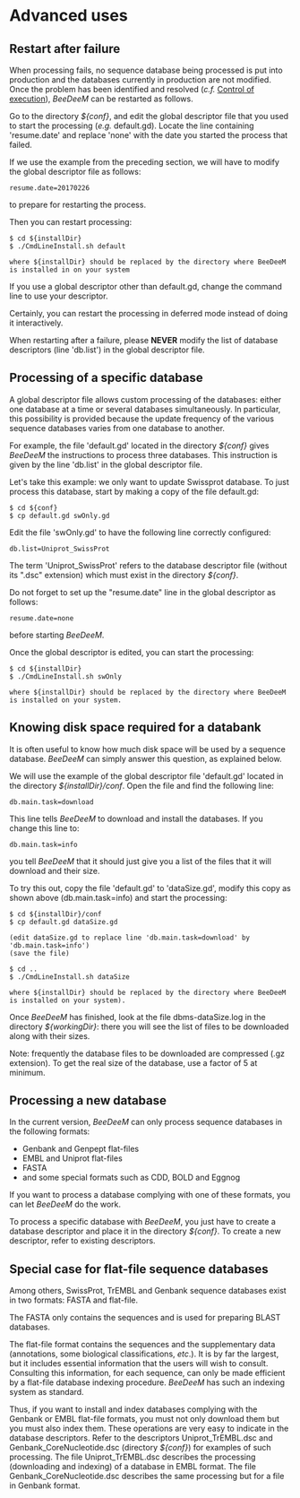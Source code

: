 # Advanced uses

## Restart after failure

When processing fails, no sequence database being processed is put into production and the databases currently in production are not modified. Once the problem has been identified and resolved \(_c.f._ [Control of execution](../install-banks/#control-of-execution)\), _BeeDeeM_ can be restarted as follows.

Go to the directory _${conf}_, and edit the global descriptor file that you used to start the processing \(_e.g._ default.gd\). Locate the line containing 'resume.date' and replace 'none' with the date you started the process that failed.

If we use the example from the preceding section, we will have to modify the global descriptor file as follows:

```text
resume.date=20170226
```

to prepare for restarting the process.

Then you can restart processing:

```text
$ cd ${installDir}
$ ./CmdLineInstall.sh default

where ${installDir} should be replaced by the directory where BeeDeeM is installed in on your system
```

If you use a global descriptor other than default.gd, change the command line to use your descriptor.

Certainly, you can restart the processing in deferred mode instead of doing it interactively.

When restarting after a failure, please **NEVER** modify the list of database descriptors \(line 'db.list'\) in the global descriptor file.

## Processing of a specific database

A global descriptor file allows custom processing of the databases: either one database at a time or several databases simultaneously. In particular, this possibility is provided because the update frequency of the various sequence databases varies from one database to another.

For example, the file 'default.gd' located in the directory _${conf}_ gives _BeeDeeM_ the instructions to process three databases. This instruction is given by the line 'db.list' in the global descriptor file.

Let's take this example: we only want to update Swissprot database. To just process this database, start by making a copy of the file default.gd:

```text
$ cd ${conf}
$ cp default.gd swOnly.gd
```

Edit the file 'swOnly.gd' to have the following line correctly configured:

```text
db.list=Uniprot_SwissProt
```

The term 'Uniprot\_SwissProt' refers to the database descriptor file \(without its ".dsc" extension\) which must exist in the directory _${conf}_.

Do not forget to set up the "resume.date" line in the global descriptor as follows:

```text
resume.date=none
```

before starting _BeeDeeM_.

Once the global descriptor is edited, you can start the processing:

```text
$ cd ${installDir}
$ ./CmdLineInstall.sh swOnly

where ${installDir} should be replaced by the directory where BeeDeeM is installed on your system.
```

## Knowing disk space required for a databank

It is often useful to know how much disk space will be used by a sequence database. _BeeDeeM_ can simply answer this question, as explained below.

We will use the example of the global descriptor file 'default.gd' located in the directory _${installDir}/conf_. Open the file and find the following line:

```text
db.main.task=download
```

This line tells _BeeDeeM_ to download and install the databases. If you change this line to:

```text
db.main.task=info
```

you tell _BeeDeeM_ that it should just give you a list of the files that it will download and their size.

To try this out, copy the file 'default.gd' to 'dataSize.gd', modify this copy as shown above \(db.main.task=info\) and start the processing:

```text
$ cd ${installDir}/conf
$ cp default.gd dataSize.gd

(edit dataSize.gd to replace line 'db.main.task=download' by 'db.main.task=info')
(save the file)

$ cd ..
$ ./CmdLineInstall.sh dataSize 

where ${installDir} should be replaced by the directory where BeeDeeM is installed on your system).
```

Once _BeeDeeM_ has finished, look at the file dbms-dataSize.log in the directory _${workingDir}_: there you will see the list of files to be downloaded along with their sizes.

Note: frequently the database files to be downloaded are compressed \(.gz extension\). To get the real size of the database, use a factor of 5 at minimum.

## Processing a new database

In the current version, _BeeDeeM_ can only process sequence databases in the following formats:

* Genbank and Genpept flat-files
* EMBL and Uniprot flat-files
* FASTA
* and some special formats such as CDD, BOLD and Eggnog

If you want to process a database complying with one of these formats, you can let _BeeDeeM_ do the work.

To process a specific database with _BeeDeeM_, you just have to create a database descriptor and place it in the directory _${conf}_. To create a new descriptor, refer to existing descriptors.

## Special case for flat-file sequence databases

Among others, SwissProt, TrEMBL and Genbank sequence databases exist in two formats: FASTA and flat-file.

The FASTA only contains the sequences and is used for preparing BLAST databases.

The flat-file format contains the sequences and the supplementary data \(annotations, some biological classifications, _etc_.\). It is by far the largest, but it includes essential information that the users will wish to consult. Consulting this information, for each sequence, can only be made efficient by a flat-file database indexing procedure. _BeeDeeM_ has such an indexing system as standard.

Thus, if you want to install and index databases complying with the Genbank or EMBL flat-file formats, you must not only download them but you must also index them. These operations are very easy to indicate in the database descriptors. Refer to the descriptors Uniprot\_TrEMBL.dsc and Genbank\_CoreNucleotide.dsc \(directory _${conf}_\) for examples of such processing. The file Uniprot\_TrEMBL.dsc describes the processing \(downloading and indexing\) of a database in EMBL format. The file Genbank\_CoreNucleotide.dsc describes the same processing but for a file in Genbank format.

